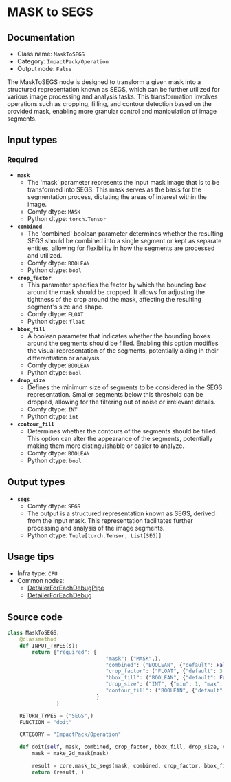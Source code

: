 # MASK to SEGS
## Documentation
- Class name: `MaskToSEGS`
- Category: `ImpactPack/Operation`
- Output node: `False`

The MaskToSEGS node is designed to transform a given mask into a structured representation known as SEGS, which can be further utilized for various image processing and analysis tasks. This transformation involves operations such as cropping, filling, and contour detection based on the provided mask, enabling more granular control and manipulation of image segments.
## Input types
### Required
- **`mask`**
    - The 'mask' parameter represents the input mask image that is to be transformed into SEGS. This mask serves as the basis for the segmentation process, dictating the areas of interest within the image.
    - Comfy dtype: `MASK`
    - Python dtype: `torch.Tensor`
- **`combined`**
    - The 'combined' boolean parameter determines whether the resulting SEGS should be combined into a single segment or kept as separate entities, allowing for flexibility in how the segments are processed and utilized.
    - Comfy dtype: `BOOLEAN`
    - Python dtype: `bool`
- **`crop_factor`**
    - This parameter specifies the factor by which the bounding box around the mask should be cropped. It allows for adjusting the tightness of the crop around the mask, affecting the resulting segment's size and shape.
    - Comfy dtype: `FLOAT`
    - Python dtype: `float`
- **`bbox_fill`**
    - A boolean parameter that indicates whether the bounding boxes around the segments should be filled. Enabling this option modifies the visual representation of the segments, potentially aiding in their differentiation or analysis.
    - Comfy dtype: `BOOLEAN`
    - Python dtype: `bool`
- **`drop_size`**
    - Defines the minimum size of segments to be considered in the SEGS representation. Smaller segments below this threshold can be dropped, allowing for the filtering out of noise or irrelevant details.
    - Comfy dtype: `INT`
    - Python dtype: `int`
- **`contour_fill`**
    - Determines whether the contours of the segments should be filled. This option can alter the appearance of the segments, potentially making them more distinguishable or easier to analyze.
    - Comfy dtype: `BOOLEAN`
    - Python dtype: `bool`
## Output types
- **`segs`**
    - Comfy dtype: `SEGS`
    - The output is a structured representation known as SEGS, derived from the input mask. This representation facilitates further processing and analysis of the image segments.
    - Python dtype: `Tuple[torch.Tensor, List[SEG]]`
## Usage tips
- Infra type: `CPU`
- Common nodes:
    - [DetailerForEachDebugPipe](../../ComfyUI-Impact-Pack/Nodes/DetailerForEachDebugPipe.md)
    - [DetailerForEachDebug](../../ComfyUI-Impact-Pack/Nodes/DetailerForEachDebug.md)



## Source code
```python
class MaskToSEGS:
    @classmethod
    def INPUT_TYPES(s):
        return {"required": {
                                "mask": ("MASK",),
                                "combined": ("BOOLEAN", {"default": False, "label_on": "True", "label_off": "False"}),
                                "crop_factor": ("FLOAT", {"default": 3.0, "min": 1.0, "max": 100, "step": 0.1}),
                                "bbox_fill": ("BOOLEAN", {"default": False, "label_on": "enabled", "label_off": "disabled"}),
                                "drop_size": ("INT", {"min": 1, "max": MAX_RESOLUTION, "step": 1, "default": 10}),
                                "contour_fill": ("BOOLEAN", {"default": False, "label_on": "enabled", "label_off": "disabled"}),
                             }
                }

    RETURN_TYPES = ("SEGS",)
    FUNCTION = "doit"

    CATEGORY = "ImpactPack/Operation"

    def doit(self, mask, combined, crop_factor, bbox_fill, drop_size, contour_fill=False):
        mask = make_2d_mask(mask)

        result = core.mask_to_segs(mask, combined, crop_factor, bbox_fill, drop_size, is_contour=contour_fill)
        return (result, )

```
